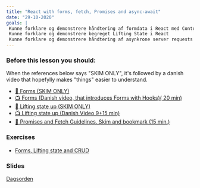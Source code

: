 ```yaml
---
title: "React with forms, fetch, Promises and async-await"
date: "29-10-2020"
goals: |
 Kunne forklare og demonstrere håndtering af formdata i React med Controlled Components
 Kunne forklare og demonstrere begreget Lifting State i React 
 Kunne forklare og demonstrere håndtering af asynkrone server requests med GET, POST, PUT og DELETE
---
```

         
### Before this lesson you should:
When the references below says "SKIM ONLY", it's followed by a danish video that hopefylly makes "things" easier to understand.

 <!--BEGIN readings ##-->
- [:book: Forms (SKIM ONLY)](https://reactjs.org/docs/forms.html)
- [:tv: Forms (Danish video, that introduces Forms with Hooks)( 20 min)](https://youtu.be/lTFvwf3VxdI)
- [:book: Lifting state up (SKIM ONLY)](https://reactjs.org/docs/lifting-state-up.html)
- [:tv: Lifting state up (Danish Video 9+15 min)](https://www.youtube.com/watch?v=pf0-dH2-fQo&list=PLDbigcKhXkiVoiAgnicC8vqKpay_OHbf2) 
- [:book: Promises and Fetch Guidelines. Skim and bookmark (15 min.)](https://docs.google.com/document/d/1hF9P65v_AJKCjol_gFkm3oZ1eVTuOKc15V6pcb3iFa8/edit?usp=sharing)
<!--END readings ##-->

 ### Exercises
<!--BEGIN exercises ##-->
- [Forms, Lifting state and CRUD](https://docs.google.com/document/d/1SjxhjSYV1XwtfBnyasKljRu-9xpzM7Md2ue-R0JVxzI/edit?usp=sharing) 

<!--END exercises ##-->
         
 ### Slides
[Dagsorden](https://github.com/HartmannDemoCode/pages/blob/master/dag3.md)